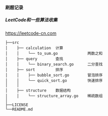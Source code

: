 #### 刷题记录

##### LeetCode和一些算法收集

https://leetcode-cn.com


    ├──src
    │    ├── calculation  计算 
    │    │    └── to_sum.go             两数之和
    │    ├── query        查找 
    │    │    └── binary_search.go      二分查找
    │    ├── sort         排序
    │    │    ├── bubble_sort.go        冒泡排序
    │    │    └── quick_sort.go         快速排序 
    │    │     
    │    ├── structure    数据结构
    │    │    └── structure_array.go    稀疏数组
    │
    ├──LICENSE
    └──README.md

